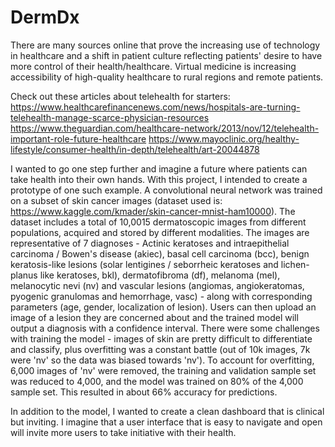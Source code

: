 # DermDx
There are many sources online that prove the increasing use of technology in healthcare and a shift in patient culture reflecting patients' desire to have more control of their health/healthcare. Virtual medicine is increasing accessibility of high-quality healthcare to rural regions and remote patients.

Check out these articles about telehealth for starters:
https://www.healthcarefinancenews.com/news/hospitals-are-turning-telehealth-manage-scarce-physician-resources
https://www.theguardian.com/healthcare-network/2013/nov/12/telehealth-important-role-future-healthcare
https://www.mayoclinic.org/healthy-lifestyle/consumer-health/in-depth/telehealth/art-20044878

I wanted to go one step further and imagine a future where patients can take health into their own hands. With this project, I intended to create a prototype of one such example. A convolutional neural network was trained on a subset of skin cancer images (dataset used is: https://www.kaggle.com/kmader/skin-cancer-mnist-ham10000). The dataset includes a total of 10,0015 dermatoscopic images from different populations, acquired and stored by different modalities. The images are representative of 7 diagnoses - Actinic keratoses and intraepithelial carcinoma / Bowen's disease (akiec), basal cell carcinoma (bcc), benign keratosis-like lesions (solar lentigines / seborrheic keratoses and lichen-planus like keratoses, bkl), dermatofibroma (df), melanoma (mel), melanocytic nevi (nv) and vascular lesions (angiomas, angiokeratomas, pyogenic granulomas and hemorrhage, vasc) - along with corresponding parameters (age, gender, localization of lesion). Users can then upload an image of a lesion they are concerned about and the trained model will output a diagnosis with a confidence interval. There were some challenges with training the model - images of skin are pretty difficult to differentiate and classify, plus overfitting was a constant battle (out of 10k images, 7k were 'nv' so the data was biased towards 'nv'). To account for overfitting, 6,000 images of 'nv' were removed, the training and validation sample set was reduced to 4,000, and the model was trained on 80% of the 4,000 sample set. This resulted in about 66% accuracy for predictions.

In addition to the model, I wanted to create a clean dashboard that is clinical but inviting. I imagine that a user interface that is easy to navigate and open will invite more users to take initiative with their health. 
